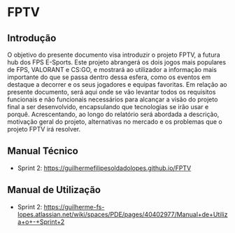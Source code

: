 # FPTV

## Introdução

O objetivo do presente documento visa introduzir o projeto FPTV, a futura hub dos FPS E-Sports. Este projeto abrangerá os dois jogos mais populares de FPS, VALORANT e CS:GO, e mostrará ao utilizador a informação mais importante do que se passa dentro dessa esfera, como os eventos em destaque a decorrer e os seus jogadores e equipas favoritas. Em relação ao presente documento, será aqui onde se vão levantar todos os requisitos funcionais e não funcionais necessários para alcançar a visão do projeto final a ser desenvolvido, encapsulando que tecnologias se irão usar e porquê. Acrescentando, ao longo do relatório será abordada a descrição, motivação geral do projeto, alternativas no mercado e os problemas que o projeto FPTV irá resolver.

## Manual Técnico
- Sprint 2: https://guilhermefilipesoldadolopes.github.io/FPTV

## Manual de Utilização
- Sprint 2: https://guilherme-fs-lopes.atlassian.net/wiki/spaces/PDE/pages/40402977/Manual+de+Utiliza+o+-+Sprint+2
